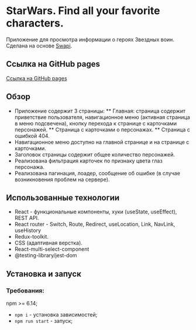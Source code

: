 # StarWars. Find all your favorite characters.

Приложение для просмотра информации о героях Звездных воин. Сделана на основе [Swapi](https://swapi.dev/).

## Ссылка на GitHub pages
[Ссылка на GitHub pages](https://nika414.github.io/catstagram/)

## Обзор
* Приложение содержит 3 страницы: 
** Главная: страница содержит приветствие пользователя, навигационное меню (активная страница в меню подсвечена), кнопку перехода к странице с карточками персонажей.
** Страница с карточками о персонажах. 
** Страница с ошибкой 404.
* Навигационное меню доступно на главной странице и на странице с карточками.
* Заголовок страницы содержит общее количество персонажей.
* Реализована фильтрация карточек по признаку цвета глаз персонажа.
* Реализована пагинация, лоадер, сообщение об ошибке (в случае возникновения проблем на сервере).

## Использованные технологии
* React - функциональные компоненты, хуки (useState, useEffect), REST API.
* React router - Switch, Route, Redirect, useLocation, Link, NavLink, useHistory
* Redux-toolkit.
* CSS (адаптивная верстка).
* React-multi-select-component
* @testing-library/jest-dom

## Установка и запуск
### Требования:

npm >= 6.14;

* `npm i` - установка зависимостей;
* `npm run start` - запуск;
